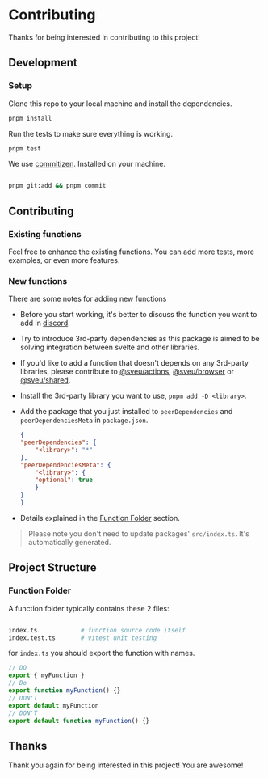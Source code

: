 # Contributing

Thanks for being interested in contributing to this project!

## Development

### Setup

Clone this repo to your local machine and install the dependencies.

```bash
pnpm install
```

Run the tests to make sure everything is working.

```bash
pnpm test
```

We use [commitizen](https://commitizen-tools.github.io/commitizen/). Installed on your machine.

```bash

pnpm git:add && pnpm commit

```

## Contributing

### Existing functions

Feel free to enhance the existing functions. You can add more tests, more examples, or even more features.

### New functions

There are some notes for adding new functions

- Before you start working, it's better to discuss the function you want to add in [discord](https://discord.gg/nbkcHgDXPc).
- Try to introduce 3rd-party dependencies as this package is aimed to be solving integration between svelte and other libraries.
- If you'd like to add a function that doesn't depends on any 3rd-party libraries, please contribute to [@sveu/actions](https://github.com/svelte-u/actions), [@sveu/browser](https://github.com/svelte-u/browser) or [@sveu/shared](https://github.com/svelte-u/shared).
- Install the 3rd-party library you want to use, `pnpm add -D <library>`.
- Add the package that you just installed to `peerDependencies` and `peerDependenciesMeta` in `package.json`.

    ```json
    {
    "peerDependencies": {
        "<library>": "*"
    },
    "peerDependenciesMeta": {
        "<library>": {
        "optional": true
        }
    }
    }
    ```

- Details explained in the [Function Folder](#function-folder) section.

> Please note you don't need to update packages' `src/index.ts`. It's automatically generated.

## Project Structure

### Function Folder

A function folder typically contains these 2 files:

```bash

index.ts            # function source code itself
index.test.ts       # vitest unit testing

```

for `index.ts` you should export the function with names.

```ts
// DO
export { myFunction }
// Do
export function myFunction() {}
// DON'T
export default myFunction
// DON'T
export default function myFunction() {}
```

## Thanks

Thank you again for being interested in this project! You are awesome!
